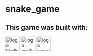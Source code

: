 # snake_game
This game was built with:
---

<p/>
<img src="https://www.vectorlogo.zone/logos/w3_html5/w3_html5-icon.svg" alt="logo html5" width="45" height="45"> <img src="https://github.com/rdimascio/icons/blob/master/icons/color/css3.svg" alt="logo css3" width="45" height="45"> <img src="https://github.com/detain/svg-logos/blob/master/svg/javascript-1.svg" alt="logo javascript" width="45" height="45">

